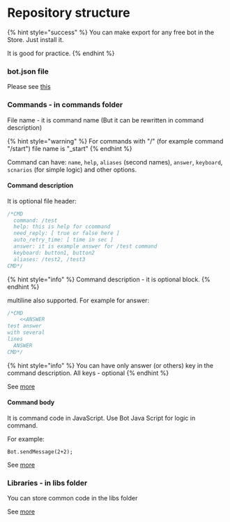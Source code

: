 # Repository structure

{% hint style="success" %}
You can make export for any free bot in the Store. Just install it. 

It is good for practice.
{% endhint %}

### bot.json file

Please see [this](https://help.bots.business/git/file-bot-json)

### Commands - in commands folder

File name - it is command name \(But it can be rewritten in command description\)

{% hint style="warning" %}
For commands with "/" \(for example command "/start"\) file name is "\_start"
{% endhint %}

Command can have: `name`, `help`, `aliases` \(second names\), `answer`, `keyboard`, `scnarios` \(for simple logic\) and other options.

#### Command description

It is optional file header:

```javascript
/*CMD
  command: /test
  help: this is help for ccommand
  need_reply: [ true or false here ]
  auto_retry_time: [ time in sec ]
  answer: it is example answer for /test command
  keyboard: button1, button2
  aliases: /test2, /test3
CMD*/
```

{% hint style="info" %}
Command description - it is optional block.
{% endhint %}

multiline also supported. For example for answer:

```javascript
/*CMD
    <<ANSWER
test answer
with several
lines
  ANSWER
CMD*/
```

{% hint style="info" %}
You can have only answer \(or others\) key in the command description. All keys - optional
{% endhint %}

See [more](https://help.bots.business/commands)

#### Command body

It is command code in JavaScript. Use Bot Java Script for logic in command.

For example:

`Bot.sendMessage(2+2);`

See [more](https://help.bots.business/scenarios-and-bjs)



### Libraries - in libs folder

You can store common code in the libs folder

See [more](https://help.bots.business/git/library)




